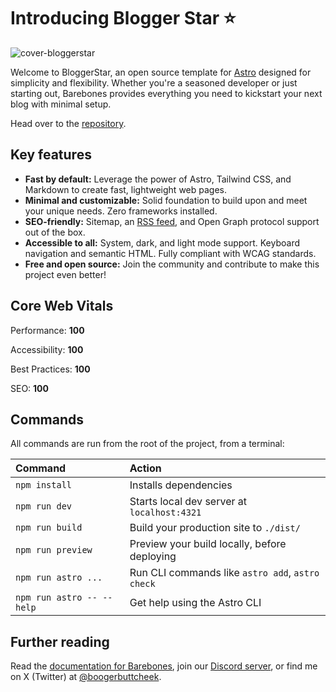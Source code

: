 # Introducing Blogger Star ⭐


![cover-bloggerstar](https://github.com/user-attachments/assets/460937c3-dfed-4b5e-abaa-3437c7cea70c)


Welcome to BloggerStar, an open source template for [Astro](https://astro.build/) designed for simplicity and flexibility. Whether you're a seasoned developer or just starting out, Barebones provides everything you need to kickstart your next blog with minimal setup.

Head over to the [repository](https://github.com/ericmosvel/bloggerstar).

## Key features

- **Fast by default:** Leverage the power of Astro, Tailwind CSS, and Markdown to create fast, lightweight web pages.
- **Minimal and customizable:** Solid foundation to build upon and meet your unique needs. Zero frameworks installed.
- **SEO-friendly:** Sitemap, an [RSS feed](https://barebones.superwebthemes.com/rss.xml), and Open Graph protocol support out of the box.
- **Accessible to all:** System, dark, and light mode support. Keyboard navigation and semantic HTML. Fully compliant with WCAG standards.
- **Free and open source:** Join the community and contribute to make this project even better!

## Core Web Vitals

Performance: **100**

Accessibility: **100**

Best Practices: **100**

SEO: **100**

## Commands

All commands are run from the root of the project, from a terminal:

| Command                   | Action                                           |
| :------------------------ | :----------------------------------------------- |
| `npm install`             | Installs dependencies                            |
| `npm run dev`             | Starts local dev server at `localhost:4321`      |
| `npm run build`           | Build your production site to `./dist/`          |
| `npm run preview`         | Preview your build locally, before deploying     |
| `npm run astro ...`       | Run CLI commands like `astro add`, `astro check` |
| `npm run astro -- --help` | Get help using the Astro CLI                     |

## Further reading

Read the [documentation for Barebones](https://docs.superwebthemes.com), join our [Discord server](https://discord.gg/V5MCBCsAjJ), or find me on X (Twitter) at [@boogerbuttcheek](https://x.com/boogerbuttcheek).
